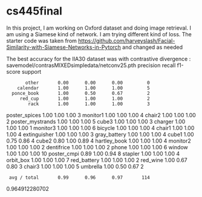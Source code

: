 # cs445final
In this project, I am working on Oxford dataset and doing image retrieval. I am using a Siamese kind of network. I am trying different kind of loss.
The starter code was taken from  https://github.com/harveyslash/Facial-Similarity-with-Siamese-Networks-in-Pytorch and changed as needed

The best accuracy for the IIA30 dataset was with contrastive divergence : savemodel/contrasMIXEDsimpledata/netconv25.pth
                  precision    recall  f1-score   support

           other       0.00      0.00      0.00         0
        calendar       1.00      1.00      1.00         5
      ponce_book       1.00      0.50      0.67         2
         red_cup       1.00      1.00      1.00         2
            rack       1.00      1.00      1.00         3
   poster_spices       1.00      1.00      1.00         3
        monitor1       1.00      1.00      1.00         4
          chair2       1.00      1.00      1.00         2
poster_mystrands       1.00      1.00      1.00         5
           cube3       1.00      1.00      1.00         3
         charger       1.00      1.00      1.00         1
        monitor3       1.00      1.00      1.00         6
         bicycle       1.00      1.00      1.00         4
          chair1       1.00      1.00      1.00         4
    extinguisher       1.00      1.00      1.00         3
    gray_battery       1.00      1.00      1.00         4
           cube1       1.00      0.75      0.86         4
           cube2       0.80      1.00      0.89         4
    hartley_book       1.00      1.00      1.00         4
        monitor2       1.00      1.00      1.00         2
      dentifrice       1.00      1.00      1.00         2
           phone       1.00      1.00      1.00         6
          window       1.00      1.00      1.00        10
     poster_cmpi       0.89      1.00      0.94         8
         stapler       1.00      1.00      1.00         4
       orbit_box       1.00      1.00      1.00         7
     red_battery       1.00      1.00      1.00         2
        red_wine       1.00      0.67      0.80         3
          chair3       1.00      1.00      1.00         5
        umbrella       1.00      0.50      0.67         2

     avg / total       0.99      0.96      0.97       114

0.964912280702

